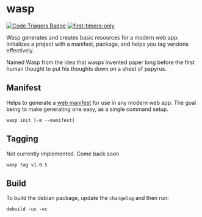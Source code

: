 wasp
======

[![Code Triagers Badge](https://www.codetriage.com/devinmatte/wasp/badges/users.svg)](https://www.codetriage.com/devinmatte/wasp)
[![first-timers-only](http://img.shields.io/badge/first--timers--only-friendly-blue.svg)](http://www.firsttimersonly.com/)

Wasp generates and creates basic resources for a modern web app.
Initializes a project with a manifest, package, and helps you tag versions effectively.

Named Wasp from the idea that wasps invented paper long before the first human thought to put his thoughts down on a sheet of papyrus.

Manifest
--------
Helps to generate a [web manifest](https://developer.mozilla.org/en-US/docs/Web/Manifest) for use in any modern web app. The goal being to make generating one easy, as a single command setup.
```
wasp init [-m --manifest]
```

Tagging
-------
Not currently implemented. Come back soon
```
wasp tag v1.0.5
```

Build
-----
To build the debian package, update the `changelog` and then run:
```
debuild -us -uc
```
